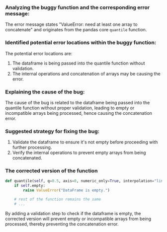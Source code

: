 ### Analyzing the buggy function and the corresponding error message:

The error message states "ValueError: need at least one array to concatenate" and originates from the pandas core `quantile` function.

### Identified potential error locations within the buggy function:

The potential error locations are:
1. The dataframe is being passed into the quantile function without validation.
2. The internal operations and concatenation of arrays may be causing the error.

### Explaining the cause of the bug:

The cause of the bug is related to the dataframe being passed into the quantile function without proper validation, leading to empty or incompatible arrays being processed, hence causing the concatenation error.

### Suggested strategy for fixing the bug:

1. Validate the dataframe to ensure it's not empty before proceeding with further processing.
2. Verify the internal operations to prevent empty arrays from being concatenated.

### The corrected version of the function

```python
def quantile(self, q=0.5, axis=0, numeric_only=True, interpolation="linear"):
    if self.empty:
        raise ValueError("DataFrame is empty.")

    # rest of the function remains the same
    # ...
```

By adding a validation step to check if the dataframe is empty, the corrected version will prevent empty or incompatible arrays from being processed, thereby preventing the concatenation error.